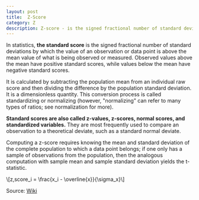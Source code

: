 ```yaml
---
layout: post
title:  Z-Score
category: Z
description: Z-score - is the signed fractional number of standard deviations by which the value of an observation or data point is above the mean value of what is being observed or measured.
---
```

In statistics, **the standard score** is the signed fractional number of standard deviations by which the value of an observation or data point is above the mean value of what is being observed or measured. Observed values above the mean have positive standard scores, while values below the mean have negative standard scores.

It is calculated by subtracting the population mean from an individual raw score and then dividing the difference by the population standard deviation. It is a dimensionless quantity. This conversion process is called standardizing or normalizing (however, "normalizing" can refer to many types of ratios; see normalization for more).

**Standard scores are also called z-values, z-scores, normal scores, and standardized variables.** They are most frequently used to compare an observation to a theoretical deviate, such as a standard normal deviate.

Computing a z-score requires knowing the mean and standard deviation of the complete population to which a data point belongs; if one only has a sample of observations from the population, then the analogous computation with sample mean and sample standard deviation yields the t-statistic.

\\[z\,score_i = \frac{x_i - \overline{x}}{\sigma_x}\\]

Source: [Wiki](https://en.wikipedia.org/wiki/Standard_score)